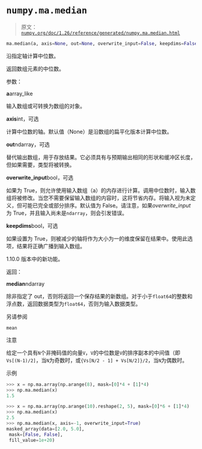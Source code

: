 # `numpy.ma.median`

> 原文：[`numpy.org/doc/1.26/reference/generated/numpy.ma.median.html`](https://numpy.org/doc/1.26/reference/generated/numpy.ma.median.html)

```py
ma.median(a, axis=None, out=None, overwrite_input=False, keepdims=False)
```

沿指定轴计算中位数。

返回数组元素的中位数。

参数：

**a**array_like

输入数组或可转换为数组的对象。

**axis**int，可选

计算中位数的轴。默认值（None）是沿数组的扁平化版本计算中位数。

**out**ndarray，可选

替代输出数组，用于存放结果。它必须具有与预期输出相同的形状和缓冲区长度，但如果需要，类型将被转换。

**overwrite_input**bool，可选

如果为 True，则允许使用输入数组（a）的内存进行计算。调用中位数时，输入数组将被修改。当您不需要保留输入数组的内容时，这将节省内存。将输入视为未定义，但可能已完全或部分排序。默认值为 False。请注意，如果*overwrite_input*为 True，并且输入尚未是`ndarray`，则会引发错误。

**keepdims**bool，可选

如果设置为 True，则被减少的轴将作为大小为一的维度保留在结果中。使用此选项，结果将正确广播到输入数组。

1.10.0 版本中的新功能。

返回：

**median**ndarray

除非指定了 out，否则将返回一个保存结果的新数组。对于小于`float64`的整数和浮点数，返回数据类型为`float64`，否则为输入数据类型。

另请参阅

`mean`

注意

给定一个具有`N`个非掩码值的向量`V`，`V`的中位数是`V`的排序副本的中间值（即`Vs[(N-1)/2]`，当`N`为奇数时，或`{Vs[N/2 - 1] + Vs[N/2]}/2`，当`N`为偶数时。

示例

```py
>>> x = np.ma.array(np.arange(8), mask=[0]*4 + [1]*4)
>>> np.ma.median(x)
1.5 
```

```py
>>> x = np.ma.array(np.arange(10).reshape(2, 5), mask=[0]*6 + [1]*4)
>>> np.ma.median(x)
2.5
>>> np.ma.median(x, axis=-1, overwrite_input=True)
masked_array(data=[2.0, 5.0],
 mask=[False, False],
 fill_value=1e+20) 
```

